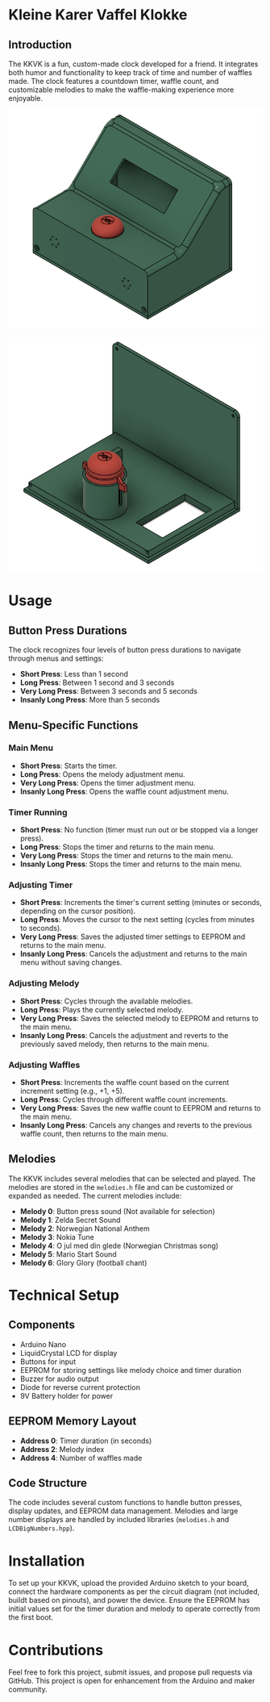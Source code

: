 # Kleine Karer Vaffel Klokke

## Introduction
The KKVK is a fun, custom-made clock developed for a friend. It integrates both humor and functionality to keep track of time and number of waffles made. The clock features a countdown timer, waffle count, and customizable melodies to make the waffle-making experience more enjoyable.

![Clock Image](image_front.png)

![Inside image](image_inside.png)

# Usage

## Button Press Durations
The clock recognizes four levels of button press durations to navigate through menus and settings:

- **Short Press**: Less than 1 second
- **Long Press**: Between 1 second and 3 seconds
- **Very Long Press**: Between 3 seconds and 5 seconds
- **Insanly Long Press**: More than 5 seconds

## Menu-Specific Functions

### Main Menu
- **Short Press**: Starts the timer.
- **Long Press**: Opens the melody adjustment menu.
- **Very Long Press**: Opens the timer adjustment menu.
- **Insanly Long Press**: Opens the waffle count adjustment menu.

### Timer Running
- **Short Press**: No function (timer must run out or be stopped via a longer press).
- **Long Press**: Stops the timer and returns to the main menu.
- **Very Long Press**: Stops the timer and returns to the main menu.
- **Insanly Long Press**: Stops the timer and returns to the main menu.

### Adjusting Timer
- **Short Press**: Increments the timer's current setting (minutes or seconds, depending on the cursor position).
- **Long Press**: Moves the cursor to the next setting (cycles from minutes to seconds).
- **Very Long Press**: Saves the adjusted timer settings to EEPROM and returns to the main menu.
- **Insanly Long Press**: Cancels the adjustment and returns to the main menu without saving changes.

### Adjusting Melody
- **Short Press**: Cycles through the available melodies.
- **Long Press**: Plays the currently selected melody.
- **Very Long Press**: Saves the selected melody to EEPROM and returns to the main menu.
- **Insanly Long Press**: Cancels the adjustment and reverts to the previously saved melody, then returns to the main menu.

### Adjusting Waffles
- **Short Press**: Increments the waffle count based on the current increment setting (e.g., +1, +5).
- **Long Press**: Cycles through different waffle count increments.
- **Very Long Press**: Saves the new waffle count to EEPROM and returns to the main menu.
- **Insanly Long Press**: Cancels any changes and reverts to the previous waffle count, then returns to the main menu.

## Melodies

The KKVK includes several melodies that can be selected and played. The melodies are stored in the `melodies.h` file and can be customized or expanded as needed. The current melodies include:

- **Melody 0**: Button press sound (Not available for selection)
- **Melody 1**: Zelda Secret Sound
- **Melody 2**: Norwegian National Anthem
- **Melody 3**: Nokia Tune
- **Melody 4**: O jul med din glede (Norwegian Christmas song)
- **Melody 5**: Mario Start Sound
- **Melody 6**: Glory Glory (football chant)

# Technical Setup

## Components
- Arduino Nano
- LiquidCrystal LCD for display
- Buttons for input
- EEPROM for storing settings like melody choice and timer duration
- Buzzer for audio output
- Diode for reverse current protection
- 9V Battery holder for power

## EEPROM Memory Layout
- **Address 0**: Timer duration (in seconds)
- **Address 2**: Melody index
- **Address 4**: Number of waffles made

## Code Structure
The code includes several custom functions to handle button presses, display updates, and EEPROM data management. Melodies and large number displays are handled by included libraries (`melodies.h` and `LCDBigNumbers.hpp`).

# Installation
To set up your KKVK, upload the provided Arduino sketch to your board, connect the hardware components as per the circuit diagram (not included, buildt based on pinouts), and power the device. Ensure the EEPROM has initial values set for the timer duration and melody to operate correctly from the first boot.

# Contributions
Feel free to fork this project, submit issues, and propose pull requests via GitHub. This project is open for enhancement from the Arduino and maker community.

